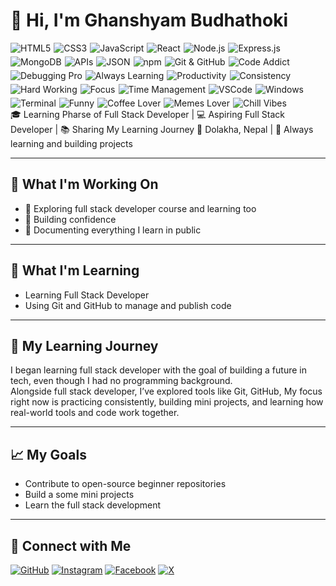 # 👋 Hi, I'm Ghanshyam Budhathoki

<div style="display: flex; flex-wrap: wrap; gap: 5px; align-items: center;">

  <!-- Tech Stack -->
  <img src="https://img.shields.io/badge/HTML5-E34F26?style=for-the-badge&logo=html5&logoColor=white" alt="HTML5">
  <img src="https://img.shields.io/badge/CSS3-1572B6?style=for-the-badge&logo=css3&logoColor=white" alt="CSS3">
  <img src="https://img.shields.io/badge/JavaScript-F7DF1E?style=for-the-badge&logo=javascript&logoColor=black" alt="JavaScript">
  <img src="https://img.shields.io/badge/React-61DAFB?style=for-the-badge&logo=react&logoColor=black" alt="React">
  <img src="https://img.shields.io/badge/Node.js-339933?style=for-the-badge&logo=node.js&logoColor=white" alt="Node.js">
  <img src="https://img.shields.io/badge/Express.js-000000?style=for-the-badge&logo=express&logoColor=white" alt="Express.js">
  <img src="https://img.shields.io/badge/MongoDB-47A248?style=for-the-badge&logo=mongodb&logoColor=white" alt="MongoDB">
  <img src="https://img.shields.io/badge/APIs-007ACC?style=for-the-badge&logo=apollographql&logoColor=white" alt="APIs">
  <img src="https://img.shields.io/badge/JSON-000000?style=for-the-badge&logo=json&logoColor=white" alt="JSON">
  <img src="https://img.shields.io/badge/npm-CB3837?style=for-the-badge&logo=npm&logoColor=white" alt="npm">

  <!-- Developer Habits & Coding Lifestyle -->
  <img src="https://img.shields.io/badge/Git-GitHub-181717?style=for-the-badge&logo=github&logoColor=white" alt="Git & GitHub">
  <img src="https://img.shields.io/badge/Code_Addict-ff1493?style=for-the-badge&logo=codewars&logoColor=white" alt="Code Addict">
  <img src="https://img.shields.io/badge/Debugging_Pro-ff4500?style=for-the-badge&logo=bugatti&logoColor=white" alt="Debugging Pro">
  <img src="https://img.shields.io/badge/Always_Learning-32cd32?style=for-the-badge&logo=read-the-docs&logoColor=white" alt="Always Learning">

  <!-- Productivity & Work Ethic -->
  <img src="https://img.shields.io/badge/Productivity-20b2aa?style=for-the-badge&logo=notion&logoColor=white" alt="Productivity">
  <img src="https://img.shields.io/badge/Consistency-ff6347?style=for-the-badge&logo=clockify&logoColor=white" alt="Consistency">
  <img src="https://img.shields.io/badge/Hard_Working-ff8c00?style=for-the-badge&logo=zapier&logoColor=white" alt="Hard Working">
  <img src="https://img.shields.io/badge/Focus-32cd32?style=for-the-badge&logo=clockify&logoColor=white" alt="Focus">
  <img src="https://img.shields.io/badge/Time_Management-ffb400?style=for-the-badge&logo=toggl&logoColor=white" alt="Time Management">

  <!-- Tools & Environment -->
  <img src="https://img.shields.io/badge/VSCode-007ACC?style=for-the-badge&logo=visual-studio-code&logoColor=white" alt="VSCode">
  <img src="https://img.shields.io/badge/Windows-0078D6?style=for-the-badge&logo=windows&logoColor=white" alt="Windows">
  <img src="https://img.shields.io/badge/Terminal-000000?style=for-the-badge&logo=gnu-bash&logoColor=white" alt="Terminal">

  <!-- Fun & Personality -->
  <img src="https://img.shields.io/badge/Funny-ff69b4?style=for-the-badge&logo=messenger&logoColor=white" alt="Funny">
  <img src="https://img.shields.io/badge/Coffee-Love-6f4e37?style=for-the-badge&logo=coffeescript&logoColor=white" alt="Coffee Lover">
  <img src="https://img.shields.io/badge/Memes-ff4500?style=for-the-badge&logo=reddit&logoColor=white" alt="Memes Lover">
  <img src="https://img.shields.io/badge/Chill-1e90ff?style=for-the-badge&logo=slack&logoColor=white" alt="Chill Vibes">

</div>
🎓 Learning Pharse of Full Stack Developer | 💻 Aspiring Full Stack Developer | 📚 Sharing My Learning Journey  
📍 Dolakha, Nepal | 🧠 Always learning and building projects

---

## 🚧 What I'm Working On
- 📘 Exploring full stack developer course and learning too
- 🎯 Building confidence
- 🧰 Documenting everything I learn in public

---

## 🧠 What I'm Learning
- Learning Full Stack Developer
- Using Git and GitHub to manage and publish code


---

## 📘 My Learning Journey
I began learning full stack developer with the goal of building a future in tech, even though I had no programming background.  
 Alongside full stack developer, I’ve explored tools like Git, GitHub, My focus right now is practicing consistently, building mini projects, and learning how real-world tools and code work together.

---


## 📈 My Goals
- Contribute to open-source beginner repositories
- Build a some mini projects
- Learn the full stack development

---

## 🔗 Connect with Me
[![GitHub](https://img.shields.io/badge/GitHub-100000?style=flat&logo=github&logoColor=white)](https://github.com/ghanashyambudhathoki01)
[![Instagram](https://img.shields.io/badge/Instagram-E4405F?style=flat&logo=instagram&logoColor=white)](https://www.instagram.com/ghanashyam_072?igsh=dm9yZHZhYjJmcHZ6)
[![Facebook](https://img.shields.io/badge/Facebook-1877F2?style=flat&logo=facebook&logoColor=white)](https://www.facebook.com/samraz.budathoki.1)
[![X](https://img.shields.io/badge/X-000000?style=flat&logo=x-twitter&logoColor=white)](https://x.com/ghanashyam_072?t=JBS2uJrcFMX2sKSo30KCnA&s=09)
<!---
ghanashyambudhathoki01/ghanashyambudhathoki01 is a ✨ special ✨ repository because its `README.md` (this file) appears on your GitHub profile.
You can click the Preview link to take a look at your changes.
--->
